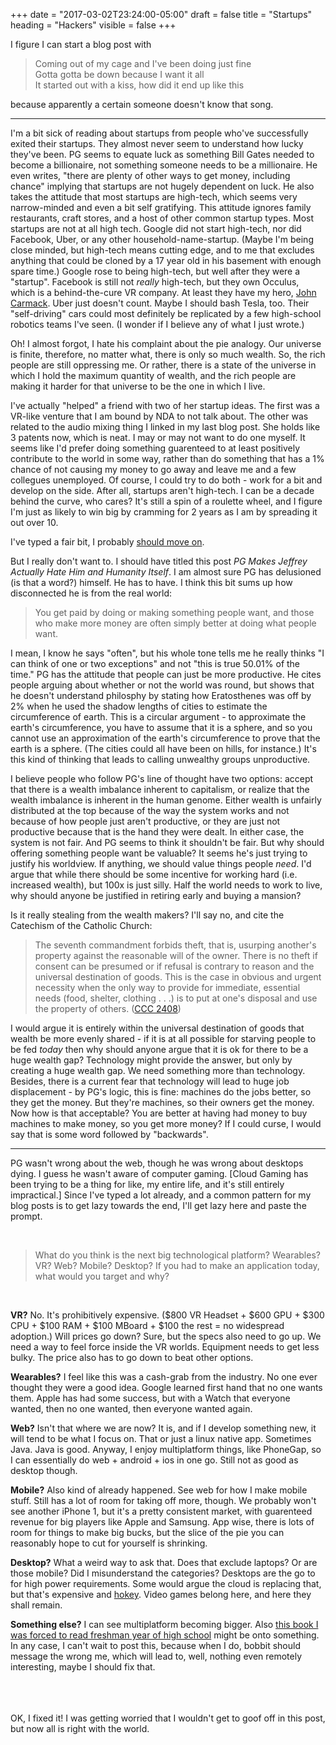 +++
date = "2017-03-02T23:24:00-05:00"
draft = false
title = "Startups"
heading = "Hackers"
visible = false
+++

I figure I can start a blog post with

 > Coming out of my cage and I've been doing just fine  
 > Gotta gotta be down because I want it all  
 > It started out with a kiss, how did it end up like this  

because apparently a certain someone doesn't know that song.

---

I'm a bit sick of reading about startups from people who've
successfully exited their startups. They almost never seem
to understand how lucky they've been. PG seems to equate
luck as something Bill Gates needed to become a billionaire, not something
someone needs to be a millionaire. He even writes,
"there are plenty of other ways to get money, including chance" implying
that startups are not hugely dependent on luck.
He also takes the attitude that most startups are high-tech, which seems
very narrow-minded and even a bit self gratifying. This attitude
ignores family restaurants, craft stores, and a host of other common startup
types. Most startups are not at all high tech.
Google did not start high-tech, nor did Facebook, Uber, or any other
household-name-startup. (Maybe I'm being close minded, but high-tech means
cutting edge, and to me that excludes anything that could be cloned by
a 17 year old in his basement with enough spare time.) Google rose
to being high-tech, but well after they were a "startup".
Facebook is still not _really_ high-tech, but they own Occulus, which
is a behind-the-cure VR company. At least they have my hero,
[John Carmack](https://en.wikipedia.org/wiki/John_Carmack).
Uber just doesn't count. Maybe I should bash Tesla, too. Their
"self-driving" cars could most definitely be replicated by a few high-school
robotics teams I've seen.
(I wonder if I believe any of what I just wrote.)

Oh! I almost forgot, I hate his complaint about the pie analogy. Our universe
is finite, therefore, no matter what, there is only so much wealth.
So, the rich people are still oppressing me.
Or rather, there is a state of the universe in which I hold the maximum
quantity of wealth, and the rich people are making it harder for that universe
to be the one in which I live.

I've actually "helped" a friend with two of her startup ideas. The first was a
VR-like venture that I am bound by NDA to not talk about. The other was related
to the audio mixing thing I linked in my last blog post. She holds like 
3 patents now, which is neat. I may or may not want to do one myself. It seems
like I'd prefer doing something guarenteed to at least positively contribute
to the world in some way, rather than do something that has a 1% chance
of not causing my money to go away and leave me and a few collegues unemployed.
Of course, I could try to do both - work for a bit and develop on the side.
After all, startups aren't high-tech. I can be a decade behind the curve,
who cares? It's still a spin of a roulette wheel, and I figure I'm just as
likely to win big by cramming for 2 years as I am by spreading it out over 10.

I've typed a fair bit, I probably [should move on](https://www.youtube.com/watch?v=3BwzP1laWkQ).

But I really don't want to. I should have titled this post
_PG Makes Jeffrey Actually Hate Him and Humanity Itself_.
I am almost sure PG has delusioned (is that a word?) himself. He has to have.
I think this bit sums up how disconnected he is from the real world:

 > You get paid by doing or making something people want, and those who make more money are often simply better at doing what people want. 

I mean, I know he says "often", but his whole tone tells me he really
thinks "I can think of one or two exceptions" and not "this is true 50.01%
of the time." PG has the attitude that people can just be more productive.
He cites people arguing about whether or not the world was round,
but shows that he doesn't understand philosphy by stating how Eratosthenes
was off by 2% when he used the shadow lengths of cities to estimate the
circumference of earth. This is a circular argument - to approximate
the earth's circumference, you have to assume that it is a sphere, and so you
cannot use an approximation of the earth's circumference to prove that the
earth is a sphere. (The cities could all have been on hills, for instance.)
It's this kind of thinking that leads to calling unwealthy groups
unproductive.

I believe people who follow PG's line of thought have two
options: accept that there is a wealth imbalance inherent to capitalism,
or realize that the wealth imbalance is inherent in the human genome.
Either wealth is unfairly distributed at the top because of the way
the system works and not because of how people just aren't productive,
or they are just not productive because that is the hand they were dealt.
In either case, the system is not fair. And PG seems to think it shouldn't be
fair. But why should offering something people want be valuable? It seems
he's just trying to justify his worldview. If anything, we should value
things people _need_. I'd argue that while there should be some incentive
for working hard (i.e. increased wealth), but 100x is just silly. Half
the world needs to work to live, why should anyone be justified in
retiring early and buying a mansion?

Is it really stealing from the wealth makers? I'll say no, and cite the
Catechism of the Catholic Church:

 >  The seventh commandment forbids theft, that is, usurping another's property against the reasonable will of the owner. There is no theft if consent can be presumed or if refusal is contrary to reason and the universal destination of goods. This is the case in obvious and urgent necessity when the only way to provide for immediate, essential needs (food, shelter, clothing . . .) is to put at one's disposal and use the property of others. ([CCC 2408](http://www.scborromeo.org/ccc/para/2408.htm))

I would argue it is entirely within the universal destination of goods
that wealth be more evenly shared - if it is at all possible for
starving people to be fed _today_ then why should anyone argue that
it is ok for there to be a huge wealth gap? Technology might provide
the answer, but only by creating a huge wealth gap. We need something
more than technology. Besides, there is a current fear that technology
will lead to huge job displacement - by PG's logic, this is fine: machines
do the jobs better, so they get the money. But they're machines, so their
owners get the money. Now how is that acceptable? You are better at
having had money to buy machines to make money, so you get more money?
If I could curse, I would say that is some word followed by "backwards".

---

PG wasn't wrong about the web, though he was wrong about desktops dying.
I guess he wasn't aware of computer gaming. [Cloud Gaming has been trying to be
a thing for like, my entire life, and it's still entirely impractical.]
Since I've typed a lot already, and a common pattern for my blog posts is
to get lazy towards the end, I'll get lazy here and paste the prompt.

<br>

> What do you think is the next big technological platform? Wearables? VR? Web? Mobile? Desktop? If you had to make an application today, what would you target and why?

<br>

**VR?** No. It's prohibitively expensive. ($800 VR Headset + $600 GPU + $300
CPU + $100 RAM + $100 MBoard + $100 the rest = no widespread adoption.)
Will prices go down? Sure, but the specs also need to go up. We need a way
to feel force inside the VR worlds. Equipment needs to get less bulky.
The price also has to go down to beat other options. 

**Wearables?** I feel like this was a cash-grab from the industry. No one
ever thought they were a good idea. Google learned first hand that no
one wants them. Apple has had some success, but with a Watch that everyone
wanted, then no one wanted, then everyone wanted again.

**Web?** Isn't that where we are now? It is, and if I develop something
new, it will tend to be what I focus on. That or just a linux native app.
Sometimes Java. Java is good. Anyway, I enjoy multiplatform things, like
PhoneGap, so I can essentially do web + android + ios in one go. Still not
as good as desktop though.

**Mobile?** Also kind of already happened. See web for how I make mobile stuff.
Still has a lot of room for taking off more, though. We probably won't see
another iPhone 1, but it's a pretty consistent market, with guarenteed
revenue for big players like Apple and Samsung. App wise, there is lots
of room for things to make big bucks, but the slice of the pie you can
reasonably hope to cut for yourself is shrinking.

**Desktop?** What a weird way to ask that. Does that exclude laptops? Or
are those mobile? Did I misunderstand the categories? Desktops are
the go to for high power requirements. Some would argue the cloud is replacing
that, but that's expensive and [hokey](https://www.youtube.com/v/0ghGWWfzq-o&start=673&end=678&version=3&autoplay=1).
Video games belong here, and here they shall remain.

**Something else?** I can see multiplatform becoming bigger. Also [this book I was forced to read freshman year of high school](https://en.wikipedia.org/wiki/Feed_(Anderson_novel))
might be onto something. In any case, I can't wait to post this, because
when I do, bobbit should message the wrong me, which will lead to, well,
nothing even remotely interesting, maybe I should fix that.

<br><br><br>
OK, I fixed it!
I was getting worried that I wouldn't get to goof off in this post,
but now all is right with the world.
